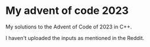 # My advent of code 2023

My solutions to the Advent of Code of 2023 in C++.

I haven't uploaded the inputs as mentioned in the Reddit.